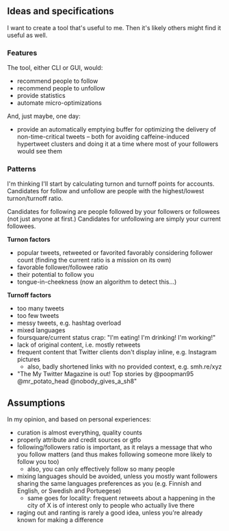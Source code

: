 ## Ideas and specifications

I want to create a tool that's useful to me. Then it's likely others might find it useful as well.


### Features

The tool, either CLI or GUI, would:
- recommend people to follow
- recommend people to unfollow
- provide statistics
- automate micro-optimizations

And, just maybe, one day:
- provide an automatically emptying buffer for optimizing the delivery of non-time-critical tweets – both for avoiding caffeine-induced hypertweet clusters and doing it at a time where most of your followers would see them


### Patterns

I'm thinking I'll start by calculating turnon and turnoff points for accounts. Candidates for follow and unfollow are people with the highest/lowest turnon/turnoff ratio.

Candidates for following are people followed by your followers or followees (not just anyone at first.) Candidates for unfollowing are simply your current followees.


**Turnon factors**

- popular tweets, retweeted or favorited favorably considering follower count (finding the current ratio is a mission on its own)
- favorable follower/followee ratio
- their potential to follow you
- tongue-in-cheekness (now an algorithm to detect this...)


**Turnoff factors**

- too many tweets
- too few tweets
- messy tweets, e.g. hashtag overload
- mixed languages
- foursquare/current status crap: "I'm eating! I'm drinking! I'm working!"
- lack of original content, i.e. mostly retweets
- frequent content that Twitter clients don't display inline, e.g. Instagram pictures
    - also, badly shortened links with no provided context, e.g. smh.re/xyz
- "The My Twitter Magazine is out! Top stories by @poopman95 @mr_potato_head @nobody_gives_a_sh8"


## Assumptions

In my opinion, and based on personal experiences:

- curation is almost everything, quality counts
- properly attribute and credit sources or gtfo
- following/followers ratio is important, as it relays a message that who you follow matters (and thus makes following someone more likely to follow you too)
    - also, you can only effectively follow so many people
- mixing languages should be avoided, unless you mostly want followers sharing the same languages preferences as you (e.g. Finnish and English, or Swedish and Portuegese)
    - same goes for locality: frequent retweets about a happening in the city of X is of interest only to people who actually live there
- raging out and ranting is rarely a good idea, unless you're already known for making a difference
